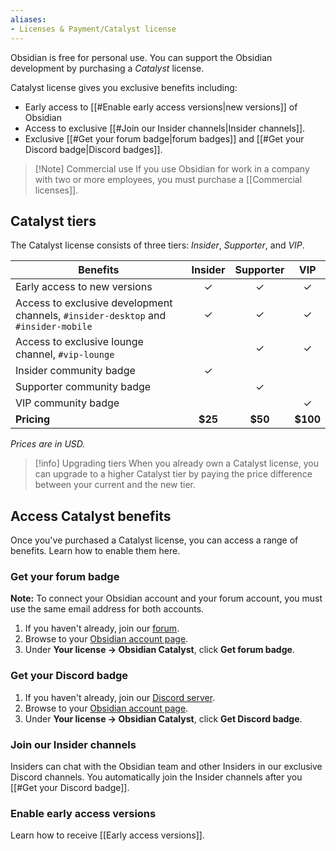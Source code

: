 ```yaml
---
aliases:
- Licenses & Payment/Catalyst license
---
```

Obsidian is free for personal use. You can support the Obsidian development by purchasing a _Catalyst_ license.

Catalyst license gives you exclusive benefits including:

- Early access to [[#Enable early access versions|new versions]] of Obsidian
- Access to exclusive [[#Join our Insider channels|Insider channels]].
- Exclusive [[#Get your forum badge|forum badges]] and [[#Get your Discord badge|Discord badges]].

> [!Note] Commercial use
> If you use Obsidian for work in a company with two or more employees, you must purchase a [[Commercial licenses]].

## Catalyst tiers

The Catalyst license consists of three tiers: *Insider*, *Supporter*, and *VIP*.

| Benefits                                                                              | Insider | Supporter |   VIP    |
|---------------------------------------------------------------------------------------|:-------:|:---------:|:--------:|
| Early access to new versions                                                        |    ✓    |     ✓     |    ✓     |
| Access to exclusive development channels, `#insider-desktop` and `#insider-mobile` |    ✓    |     ✓     |    ✓     |
| Access to exclusive lounge channel, `#vip-lounge`                                 |         |     ✓     |    ✓     |
| Insider community badge                                                               |    ✓    |           |          |
| Supporter community badge                                                             |         |     ✓     |          |
| VIP community badge                                                                   |         |           |    ✓     |
| **Pricing**                                                                           | **$25** |  **$50**  | **$100** |

_Prices are in USD._

> [!info] Upgrading tiers
> When you already own a Catalyst license, you can upgrade to a higher Catalyst tier by paying the price difference between your current and the new tier.

## Access Catalyst benefits

Once you've purchased a Catalyst license, you can access a range of benefits. Learn how to enable them here.

### Get your forum badge

**Note:** To connect your Obsidian account and your forum account, you must use the same email address for both accounts.

1. If you haven't already, join our [forum](https://forum.obsidian.md/).
2. Browse to your [Obsidian account page](https://obsidian.md/account).
3. Under **Your license → Obsidian Catalyst**, click **Get forum badge**.

### Get your Discord badge

1. If you haven't already, join our [Discord server](https://discord.gg/veuWUTm).
2. Browse to your [Obsidian account page](https://obsidian.md/account).
3. Under **Your license → Obsidian Catalyst**, click **Get Discord badge**.

### Join our Insider channels

Insiders can chat with the Obsidian team and other Insiders in our exclusive Discord channels. You automatically join the Insider channels after you [[#Get your Discord badge]].

### Enable early access versions

Learn how to receive [[Early access versions]].
